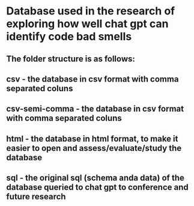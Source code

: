 # Database used in the research of exploring how well chat gpt can identify code bad smells

## The folder structure is as follows:
## csv - the database in csv format with comma separated coluns
## csv-semi-comma - the database in csv format with comma separated coluns
## html - the database in html format, to make it easier to open and assess/evaluate/study the database
## sql - the original sql (schema anda data) of the database queried to chat gpt to conference and future research
